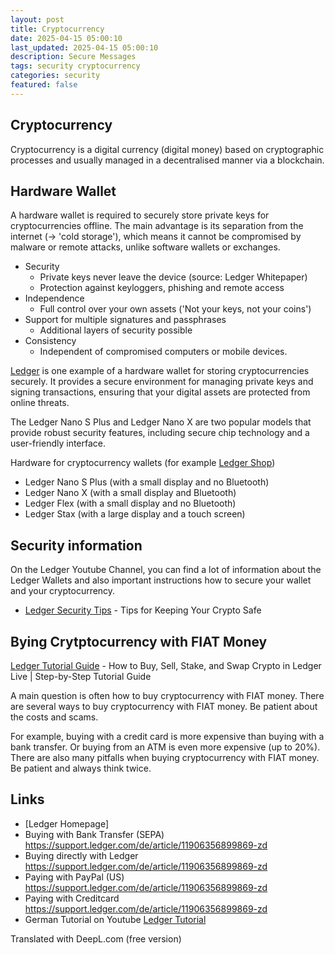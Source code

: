 ```yaml
---
layout: post
title: Cryptocurrency
date: 2025-04-15 05:00:10
last_updated: 2025-04-15 05:00:10
description: Secure Messages
tags: security cryptocurrency
categories: security
featured: false
---
```


[Ledger Tutorial]: https://www.youtube.com/watch?v=-iAYbp-u3JA "https://www.youtube.com/watch?v=-iAYbp-u3JA"
[Ledger YT]: https://www.youtube.com/watch?v=ADpJUY19-eQ "https://www.youtube.com/watch?v=ADpJUY19-eQ"
[Ledger]: https://shop.ledger.com/de/pages/ledger-nano-s-plus?srsltid=AfmBOop0nAQOoTSpZC4uwCMZTswLgCQQzOEdxbFFfDeIqrg6tCrEo2ql "Ledger Homepage"
[Ledger Security Tips]: https://www.youtube.com/watch?v=GGcwmbLWgo8 "Best Tips for Keeping Your Crypto Safe"
[Ledger Tutorial Guide]: https://www.youtube.com/watch?v=vHjtcPxFFTM " How to Buy, Sell, Stake, and Swap Crypto in Ledger Live | Step-by-Step Tutorial Guide"
[Ledger Shop]: https://shop.ledger.com/ "https://shop.ledger.com/"

## Cryptocurrency
Cryptocurrency is a digital currency (digital money) based on cryptographic processes 
and usually managed in a decentralised manner via a blockchain.


## Hardware Wallet
A hardware wallet is required to securely store private keys for cryptocurrencies 
offline. The main advantage is its separation from the internet 
(→ 'cold storage'), which means it cannot be compromised by malware or 
remote attacks, unlike software wallets or exchanges.

* Security
  * Private keys never leave the device (source: Ledger Whitepaper)
  * Protection against keyloggers, phishing and remote access
* Independence 
  * Full control over your own assets ('Not your keys, not your coins')
* Support for multiple signatures and passphrases
  * Additional layers of security possible
* Consistency
  * Independent of compromised computers or mobile devices.

[Ledger] is one example of a hardware wallet for storing cryptocurrencies securely. 
It provides a secure environment for managing private keys and signing transactions, 
ensuring that your digital assets are protected from online threats. 

The Ledger Nano S Plus and Ledger Nano X are two popular models that provide 
robust security features, including secure chip technology and a user-friendly 
interface.

Hardware for cryptocurrency wallets (for example [Ledger Shop]) 
* Ledger Nano S Plus (with a small display and no Bluetooth)
* Ledger Nano X (with a small display and Bluetooth)
* Ledger Flex (with a small display and no Bluetooth)
* Ledger Stax (with a large display and a touch screen)

## Security information
On the Ledger Youtube Channel, you can find a lot of information about 
the Ledger Wallets and also important instructions how to secure your 
wallet and your cryptocurrency.
* [Ledger Security Tips] - Tips for Keeping Your Crypto Safe

## Bying Crytptocurrency with FIAT Money

[Ledger Tutorial Guide] - How to Buy, Sell, Stake, and Swap Crypto in Ledger Live | Step-by-Step Tutorial Guide

A main question is often how to buy cryptocurrency with FIAT money. 
There are several ways to buy cryptocurrency with FIAT money.
Be patient about the costs and scams. 

For example, buying with a credit card is more expensive than buying with a 
bank transfer. Or buying from an ATM is even more expensive (up to 20%).
There are also many pitfalls when buying cryptocurrency with 
FIAT money. Be patient and always think twice.


## Links
* [Ledger Homepage] 
* Buying with Bank Transfer (SEPA) https://support.ledger.com/de/article/11906356899869-zd
* Buying directly with Ledger https://support.ledger.com/de/article/11906356899869-zd
* Paying with PayPal (US) https://support.ledger.com/de/article/11906356899869-zd
* Paying with Creditcard https://support.ledger.com/de/article/11906356899869-zd
* German Tutorial on Youtube [Ledger Tutorial]


Translated with DeepL.com (free version)